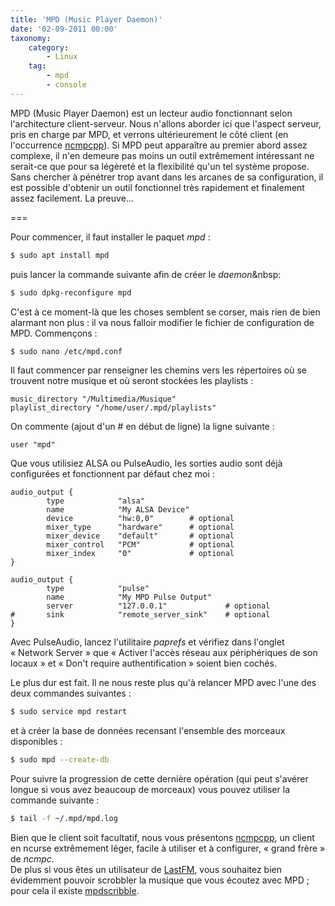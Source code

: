 ```yaml
---
title: 'MPD (Music Player Daemon)'
date: '02-09-2011 00:00'
taxonomy:
    category:
        - Linux
    tag:
        - mpd
        - console
---
```


MPD (Music Player Daemon) est un lecteur audio fonctionnant selon l'architecture client-serveur. Nous n'allons aborder ici que l'aspect serveur, pris en charge par MPD, et verrons ultérieurement le côté client (en l'occurrence [ncmpcpp](/blog/ncmpcpp "ncmpcpp, un client mpd complet")). Si MPD peut apparaître au premier abord assez complexe, il n'en demeure pas moins un outil extrêmement intéressant ne serait-ce que pour sa légèreté et la flexibilité qu'un tel système propose. Sans chercher à pénétrer trop avant dans les arcanes de sa configuration, il est possible d'obtenir un outil fonctionnel très rapidement et finalement assez facilement. La preuve…

===

Pour commencer, il faut installer le paquet _mpd_&nbsp;:

```bash
$ sudo apt install mpd
```

puis lancer la commande suivante afin de créer le _daemon_&nbsp:

```bash
$ sudo dpkg-reconfigure mpd
```

C'est à ce moment-là que les choses semblent se corser, mais rien de bien alarmant non plus&nbsp;: il va nous falloir modifier le fichier de configuration de MPD. Commençons&nbsp;:

```bash
$ sudo nano /etc/mpd.conf
```

Il faut commencer par renseigner les chemins vers les répertoires où se trouvent notre musique et où seront stockées les playlists&nbsp;:

```
music_directory "/Multimedia/Musique"
playlist_directory "/home/user/.mpd/playlists"
```

On commente (ajout d'un # en début de ligne) la ligne suivante&nbsp;:

```
user "mpd"
```

Que vous utilisiez ALSA ou PulseAudio, les sorties audio sont déjà configurées et fonctionnent par défaut chez moi&nbsp;:

```
audio_output {
        type            "alsa"
        name            "My ALSA Device"
        device          "hw:0,0"        # optional
        mixer_type      "hardware"      # optional
        mixer_device    "default"       # optional
        mixer_control   "PCM"           # optional
        mixer_index     "0"             # optional
}

audio_output {
        type            "pulse"
        name            "My MPD Pulse Output"
        server          "127.0.0.1"             # optional
#       sink            "remote_server_sink"    # optional
}
```

Avec PulseAudio, lancez l'utilitaire _paprefs_ et vérifiez dans l'onglet «&nbsp;Network Server » que «&nbsp;Activer l'accès réseau aux périphériques de son locaux&nbsp;» et «&nbsp;Don't require authentification&nbsp;» soient bien cochés.

Le plus dur est fait. Il ne nous reste plus qu'à relancer MPD avec l'une des deux commandes suivantes :

```bash
$ sudo service mpd restart
```

et à créer la base de données recensant l'ensemble des morceaux disponibles&nbsp;:

```bash
$ sudo mpd --create-db
```

Pour suivre la progression de cette dernière opération (qui peut s'avérer longue si vous avez beaucoup de morceaux) vous pouvez utiliser la commande suivante&nbsp;:

```bash
$ tail -f ~/.mpd/mpd.log
```

Bien que le client soit facultatif, nous vous présentons [ncmpcpp](/blog/ncmpcpp "ncmpcpp, un client mpd complet"), un client en ncurse extrêmement léger, facile à utiliser et à configurer, «&nbsp;grand frère&nbsp;» de _ncmpc_.      
De plus si vous êtes un utilisateur de [LastFM](http://www.lastfm.fr/), vous souhaitez bien évidemment pouvoir scrobbler la musique que vous écoutez avec MPD&nbsp;; pour cela il existe [mpdscribble](/blog/mpdscribble "mpdscribble&nbsp;: mpd et lastfm").